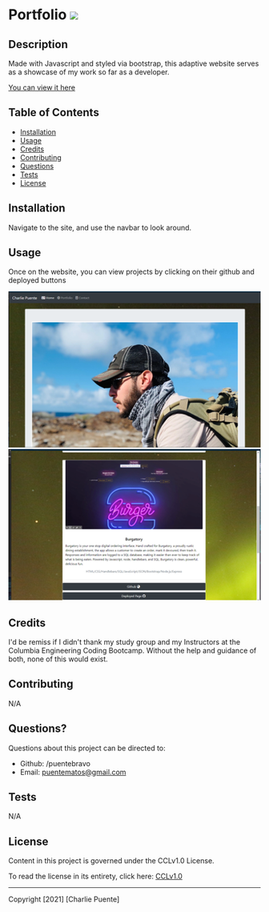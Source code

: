 # Portfolio ![](https://img.shields.io/badge/license-CCLv1.0-blue)
  
  ## Description 
      
  Made with Javascript and styled via bootstrap, this adaptive website serves as a showcase of my work so far as a developer.

  [You can view it here](https://puentebravo.github.io/)
      
  ## Table of Contents
      
  * [Installation](#installation)
  * [Usage](#usage)
  * [Credits](#credits)
  * [Contributing](#contributing)
  * [Questions](#questions)
  * [Tests](#tests)
  * [License](#license)
      
      
  ## Installation
      
  Navigate to the site, and use the navbar to look around. 
      
  ## Usage 
      
  Once on the website, you can view projects by clicking on their github and deployed buttons
      
  ![Screenshot](./assets/images/Screenshot.png)
  ![Screenshot2](./assets/images/Portscreenshot.png)

  ## Credits
      
  I'd be remiss if I didn't thank my study group and my Instructors at the Columbia Engineering Coding Bootcamp. Without the help and guidance of both, none of this would exist.
      
  ## Contributing

  N/A

  ## Questions?
  
  Questions about this project can be directed to: 
  - Github: /puentebravo
  - Email: puentematos@gmail.com

  ## Tests

  N/A

  ## License
      
  Content in this project is governed under the CCLv1.0 License. 

  To read the license in its entirety, click here: [CCLv1.0](./LICENSE)

  -----------
  
  Copyright [2021] [Charlie Puente]